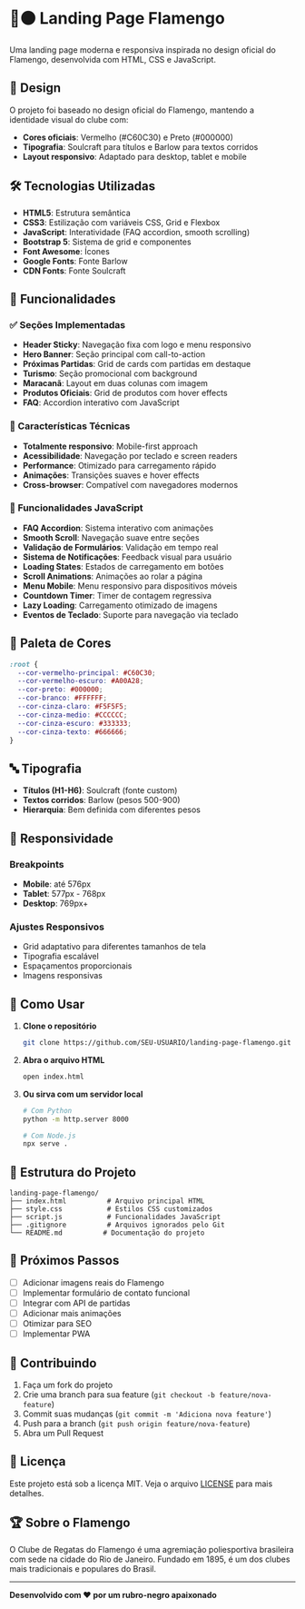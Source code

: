 # 🔴⚫ Landing Page Flamengo

Uma landing page moderna e responsiva inspirada no design oficial do Flamengo, desenvolvida com HTML, CSS e JavaScript.

## 🎨 Design

O projeto foi baseado no design oficial do Flamengo, mantendo a identidade visual do clube com:

- **Cores oficiais**: Vermelho (#C60C30) e Preto (#000000)
- **Tipografia**: Soulcraft para títulos e Barlow para textos corridos
- **Layout responsivo**: Adaptado para desktop, tablet e mobile

## 🛠️ Tecnologias Utilizadas

- **HTML5**: Estrutura semântica
- **CSS3**: Estilização com variáveis CSS, Grid e Flexbox
- **JavaScript**: Interatividade (FAQ accordion, smooth scrolling)
- **Bootstrap 5**: Sistema de grid e componentes
- **Font Awesome**: Ícones
- **Google Fonts**: Fonte Barlow
- **CDN Fonts**: Fonte Soulcraft

## 🎯 Funcionalidades

### ✅ Seções Implementadas
- **Header Sticky**: Navegação fixa com logo e menu responsivo
- **Hero Banner**: Seção principal com call-to-action
- **Próximas Partidas**: Grid de cards com partidas em destaque
- **Turismo**: Seção promocional com background
- **Maracanã**: Layout em duas colunas com imagem
- **Produtos Oficiais**: Grid de produtos com hover effects
- **FAQ**: Accordion interativo com JavaScript

### 🔧 Características Técnicas
- **Totalmente responsivo**: Mobile-first approach
- **Acessibilidade**: Navegação por teclado e screen readers
- **Performance**: Otimizado para carregamento rápido
- **Animações**: Transições suaves e hover effects
- **Cross-browser**: Compatível com navegadores modernos

### 🎯 Funcionalidades JavaScript
- **FAQ Accordion**: Sistema interativo com animações
- **Smooth Scroll**: Navegação suave entre seções
- **Validação de Formulários**: Validação em tempo real
- **Sistema de Notificações**: Feedback visual para usuário
- **Loading States**: Estados de carregamento em botões
- **Scroll Animations**: Animações ao rolar a página
- **Menu Mobile**: Menu responsivo para dispositivos móveis
- **Countdown Timer**: Timer de contagem regressiva
- **Lazy Loading**: Carregamento otimizado de imagens
- **Eventos de Teclado**: Suporte para navegação via teclado

## 🎨 Paleta de Cores

```css
:root {
  --cor-vermelho-principal: #C60C30;
  --cor-vermelho-escuro: #A00A28;
  --cor-preto: #000000;
  --cor-branco: #FFFFFF;
  --cor-cinza-claro: #F5F5F5;
  --cor-cinza-medio: #CCCCCC;
  --cor-cinza-escuro: #333333;
  --cor-cinza-texto: #666666;
}
```

## 🔤 Tipografia

- **Títulos (H1-H6)**: Soulcraft (fonte custom)
- **Textos corridos**: Barlow (pesos 500-900)
- **Hierarquia**: Bem definida com diferentes pesos

## 📱 Responsividade

### Breakpoints
- **Mobile**: até 576px
- **Tablet**: 577px - 768px
- **Desktop**: 769px+

### Ajustes Responsivos
- Grid adaptativo para diferentes tamanhos de tela
- Tipografia escalável
- Espaçamentos proporcionais
- Imagens responsivas

## 🚀 Como Usar

1. **Clone o repositório**
   ```bash
   git clone https://github.com/SEU-USUARIO/landing-page-flamengo.git
   ```

2. **Abra o arquivo HTML**
   ```bash
   open index.html
   ```

3. **Ou sirva com um servidor local**
   ```bash
   # Com Python
   python -m http.server 8000
   
   # Com Node.js
   npx serve .
   ```

## 📁 Estrutura do Projeto

```
landing-page-flamengo/
├── index.html          # Arquivo principal HTML
├── style.css           # Estilos CSS customizados
├── script.js           # Funcionalidades JavaScript
├── .gitignore          # Arquivos ignorados pelo Git
└── README.md          # Documentação do projeto
```

## 🎯 Próximos Passos

- [ ] Adicionar imagens reais do Flamengo
- [ ] Implementar formulário de contato funcional
- [ ] Integrar com API de partidas
- [ ] Adicionar mais animações
- [ ] Otimizar para SEO
- [ ] Implementar PWA

## 🤝 Contribuindo

1. Faça um fork do projeto
2. Crie uma branch para sua feature (`git checkout -b feature/nova-feature`)
3. Commit suas mudanças (`git commit -m 'Adiciona nova feature'`)
4. Push para a branch (`git push origin feature/nova-feature`)
5. Abra um Pull Request

## 📄 Licença

Este projeto está sob a licença MIT. Veja o arquivo [LICENSE](LICENSE) para mais detalhes.

## 🏆 Sobre o Flamengo

O Clube de Regatas do Flamengo é uma agremiação poliesportiva brasileira com sede na cidade do Rio de Janeiro. Fundado em 1895, é um dos clubes mais tradicionais e populares do Brasil.

---

**Desenvolvido com ❤️ por um rubro-negro apaixonado** 